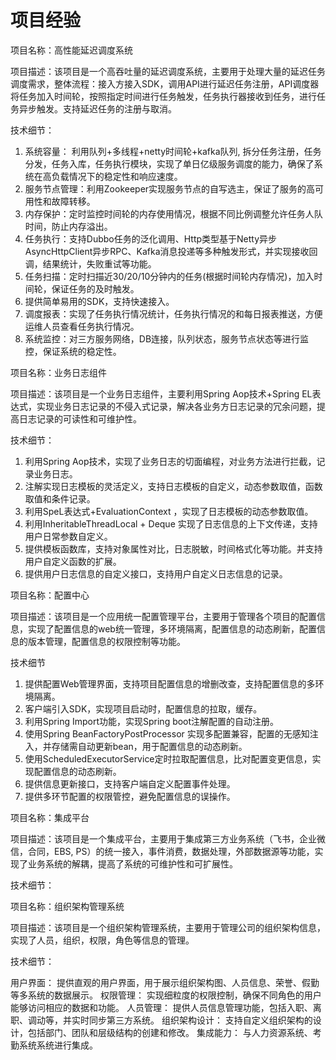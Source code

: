 # 项目经验

项目名称：高性能延迟调度系统

项目描述：该项目是一个高吞吐量的延迟调度系统，主要用于处理大量的延迟任务调度需求，整体流程：接入方接入SDK，调用API进行延迟任务注册，API调度器将任务加入时间轮，按照指定时间进行任务触发，任务执行器接收到任务，进行任务异步触发。支持延迟任务的注册与取消。

技术细节：

1. 系统容量： 利用队列+多线程+netty时间轮+kafka队列, 拆分任务注册，任务分发，任务入库，任务执行模块，实现了单日亿级服务调度的能力，确保了系统在高负载情况下的稳定性和响应速度。
2. 服务节点管理：利用Zookeeper实现服务节点的自写选主，保证了服务的高可用性和故障转移。
3. 内存保护：定时监控时间轮的内存使用情况，根据不同比例调整允许任务人队时间，防止内存溢出。
4. 任务执行：支持Dubbo任务的泛化调用、Http类型基于Netty异步AsyncHttpClient异步RPC、Kafka消息投递等多种触发形式，并实现接收回调，结果统计，失败重试等功能。
5. 任务扫描：定时扫描近30/20/10分钟内的任务(根据时间轮内存情况)，加入时间轮，保证任务的及时触发。
6. 提供简单易用的SDK，支持快速接入。
7. 调度报表：实现了任务执行情况统计，任务执行情况的和每日报表推送，方便运维人员查看任务执行情况。
8. 系统监控：对三方服务网络，DB连接，队列状态，服务节点状态等进行监控，保证系统的稳定性。

项目名称：业务日志组件

项目描述：该项目是一个业务日志组件，主要利用Spring Aop技术+Spring EL表达式，实现业务日志记录的不侵入式记录，解决各业务方日志记录的冗余问题，提高日志记录的可读性和可维护性。

技术细节：

1. 利用Spring Aop技术，实现了业务日志的切面编程，对业务方法进行拦截，记录业务日志。
2. 注解实现日志模板的灵活定义，支持日志模板的自定义，动态参数取值，函数取值和条件记录。
3. 利用SpeL表达式+EvaluationContext ，实现了日志模板的动态参数取值。
4. 利用InheritableThreadLocal + Deque 实现了日志信息的上下文传递，支持用户日常参数自定义。
5. 提供模板函数库，支持对象属性对比，日志脱敏，时间格式化等功能。并支持用户自定义函数的扩展。
6. 提供用户日志信息的自定义接口，支持用户自定义日志信息的记录。

项目名称：配置中心

项目描述：该项目是一个应用统一配置管理平台，主要用于管理各个项目的配置信息，实现了配置信息的web统一管理，多环境隔离，配置信息的动态刷新，配置信息的版本管理，配置信息的权限控制等功能。

技术细节

1. 提供配置Web管理界面，支持项目配置信息的增删改查，支持配置信息的多环境隔离。
2. 客户端引入SDK，实现项目启动时，配置信息的拉取，缓存。
3. 利用Spring Import功能，实现Spring boot注解配置的自动注册。
4. 使用Spring BeanFactoryPostProcessor 实现多配置兼容，配置的无感知注入，并存储需自动更新bean，用于配置信息的动态刷新。
5. 使用ScheduledExecutorService定时拉取配置信息，比对配置变更信息，实现配置信息的动态刷新。
6. 提供信息更新接口，支持客户端自定义配置事件处理。
7. 提供多环节配置的权限管控，避免配置信息的误操作。

项目名称：集成平台

项目描述：该项目是一个集成平台，主要用于集成第三方业务系统（飞书，企业微信，合同，EBS, PS）的统一接入，事件消费，数据处理，外部数据源等功能，实现了业务系统的解耦，提高了系统的可维护性和可扩展性。

技术细节：

项目名称：组织架构管理系统

项目描述：该项目是一个组织架构管理系统，主要用于管理公司的组织架构信息，实现了人员，组织，权限，角色等信息的管理。

技术细节：

用户界面： 提供直观的用户界面，用于展示组织架构图、人员信息、荣誉、假勤等多系统的数据展示。
权限管理： 实现细粒度的权限控制，确保不同角色的用户能够访问相应的数据和功能。
人员管理： 提供人员信息管理功能，包括入职、离职、调动等，并实时同步第三方系统。
组织架构设计： 支持自定义组织架构的设计，包括部门、团队和层级结构的创建和修改。
集成能力： 与人力资源系统、考勤系统系统进行集成。